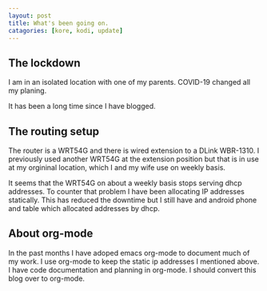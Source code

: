 ```yaml
---
layout: post
title: What's been going on.
catagories: [kore, kodi, update]
---
```

## The lockdown

I am in an isolated location with one of my parents.
COVID-19 changed all my planing.

It has been a long time since I have blogged.

## The routing setup

The router is a WRT54G and there is wired extension to a DLink WBR-1310.
I previously used another WRT54G at the extension position but that is in use
at my orgininal location, which I and my wife use on weekly basis.

It seems that the WRT54G on about a weekly basis stops serving dhcp addresses.
To counter that problem I have been allocating IP addresses statically.
This has reduced the downtime but I still have and android phone and table
which allocated addresses by dhcp.

## About org-mode

In the past months I have adoped emacs org-mode to document much of my work.
I use org-mode to keep the static ip addresses I mentioned above.
I have code documentation and planning in org-mode.
I should convert this blog over to org-mode.